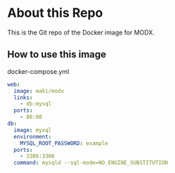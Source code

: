 # About this Repo

This is the Git repo of the Docker image for MODX.

## How to use this image
docker-compose.yml
```yml
web:
  image: maki/modx
  links:
    - db:mysql
  ports:
    - 80:80
db:
  image: mysql
  environment:
    MYSQL_ROOT_PASSWORD: example
  ports:
    - 3306:3306
  command: mysqld --sql-mode=NO_ENGINE_SUBSTITUTION
```
